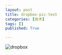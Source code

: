 ```yaml
---
layout: post
title: dropbox-pic-test
categories: [技术]
tags: []
published: True

---
```



![dropbox](https://dl.dropbox.com/s/pr1o610cmn53pmz/Screenshot%202015-05-25%2021.44.18.png)